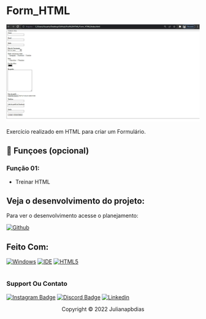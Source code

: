 
# Form_HTML

<img src="formhtml.jpg" alt="FormHTML_image">

Exercício realizado em HTML para criar um Formulário.
## 🔧 Funçoes (opcional)

### Função 01:
- Treinar HTML


## Veja o desenvolvimento do projeto:

Para ver o desenvolvimento acesse o planejamento:

[![Github](https://img.shields.io/badge/GitHub-100000?style=for-the-badge&logo=github&logoColor=white)](https://github.com/Julianapbdias/Form_HTML)



## Feito Com:
[![Windows](https://img.shields.io/badge/Windows-0078D6?style=for-the-badge&logo=windows&logoColor=white)](https://www.microsoft.com/pt-br/windows/get-windows-10)
[![IDE](https://img.shields.io/badge/Visual_studio_code-0078D4?style=for-the-badge&logo=visual%20studio%20code&logoColor=white)](https://code.visualstudio.com/)
[![HTML5](https://img.shields.io/badge/HTML5-E34F26?style=for-the-badge&logo=html5&logoColor=white)](https://developer.mozilla.org/pt-BR/docs/Web/HTML)

#
### Support Ou Contato

[![Instagram Badge](https://img.shields.io/badge/Instagram-E4405F?style=for-the-badge&logo=instagram&logoColor=white)](https://instagram.com/Julianap_b/)
[![Discord Badge](https://img.shields.io/badge/Discord-7289DA?style=for-the-badge&logo=discord&logoColor=white)](https://discord.gg/Julianapbdias)
[![Linkedin](https://img.shields.io/badge/LinkedIn-0077B5?style=for-the-badge&logo=linkedin&logoColor=white)](https://www.linkedin.com/in/juliana-pinto-bastos-dias/)

<p align="center">Copyright © 2022 Julianapbdias</p>
 

 

